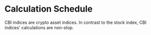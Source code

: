 # Calculation Schedule

CBI indices are crypto asset indices. In contrast to the stock index, CBI indices' calculations are non-stop.
